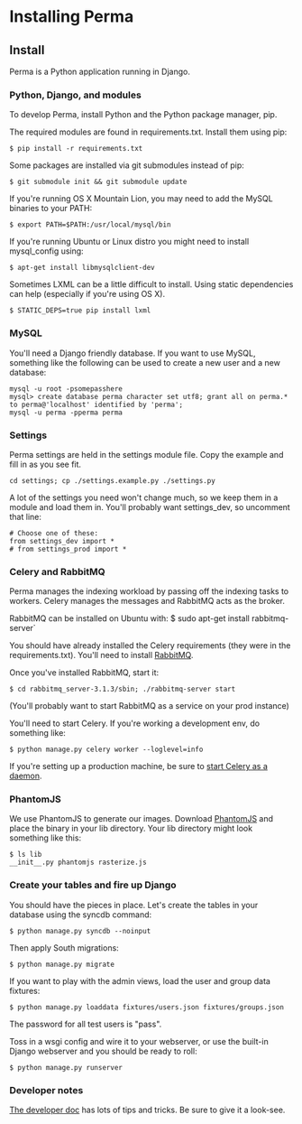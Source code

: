 Installing Perma
=====

## Install

Perma is a Python application running in Django.

### Python, Django, and modules

To develop Perma, install Python and the Python package manager, pip.

The required modules are found in requirements.txt. Install them using pip:

    $ pip install -r requirements.txt

Some packages are installed via git submodules instead of pip:

    $ git submodule init && git submodule update

If you're running OS X Mountain Lion, you may need to add the MySQL binaries 
to your PATH:

    $ export PATH=$PATH:/usr/local/mysql/bin

If you're running Ubuntu or Linux distro you might need to install mysql_config using:

    $ apt-get install libmysqlclient-dev

Sometimes LXML can be a little difficult to install. Using static dependencies can help (especially if you're using OS X).

    $ STATIC_DEPS=true pip install lxml


### MySQL

You'll need a Django friendly database. If you want to use MySQL, something like the following can be used to create a new user and a new database:

	mysql -u root -psomepasshere
	mysql> create database perma character set utf8; grant all on perma.* to perma@'localhost' identified by 'perma';
	mysql -u perma -pperma perma

### Settings

Perma settings are held in the settings module file. Copy the example and fill in as you see fit.

    cd settings; cp ./settings.example.py ./settings.py

A lot of the settings you need won't change much, so we keep them in a module and load them in. You'll probably want settings_dev, so uncomment that line:

    # Choose one of these:
    from settings_dev import *
    # from settings_prod import *

### Celery and RabbitMQ

Perma manages the indexing workload by passing off the indexing tasks to workers. Celery manages the messages and RabbitMQ acts as the broker.

RabbitMQ can be installed on Ubuntu with:
    $ sudo apt-get install rabbitmq-server`

You should have already installed the Celery requirements (they were in the requirements.txt). You'll need to install [RabbitMQ](http://www.rabbitmq.com/).


Once you've installed RabbitMQ, start it:

    $ cd rabbitmq_server-3.1.3/sbin; ./rabbitmq-server start

(You'll probably want to start RabbitMQ as a service on your prod instance)


You'll need to start Celery. If you're working a development env, do something like:

    $ python manage.py celery worker --loglevel=info

If you're setting up a production machine, be sure to [start Celery as a daemon](http://docs.celeryproject.org/en/latest/tutorials/daemonizing.html#daemonizing).


### PhantomJS

We use PhantomJS to generate our images. Download [PhantomJS](http://phantomjs.org/) and place the binary in your lib directory. Your lib directory might look something like this:

    $ ls lib
    __init__.py phantomjs rasterize.js


### Create your tables and fire up Django

You should have the pieces in place. Let's create the tables in your database using the syncdb command:

    $ python manage.py syncdb --noinput

Then apply South migrations:

    $ python manage.py migrate

If you want to play with the admin views, load the user and group data fixtures:

    $ python manage.py loaddata fixtures/users.json fixtures/groups.json

The password for all test users is "pass".

Toss in a wsgi config and wire it to your webserver, or use the built-in Django webserver and you should be ready to roll:

    $ python manage.py runserver


### Developer notes

[The developer doc](https://github.com/harvard-lil/perma/blob/develop/developer.md) has lots of tips and tricks. Be sure to give it a look-see.